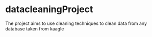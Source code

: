 # datacleaningProject
The project aims to use cleaning techniques to clean data from any database taken from kaagle
